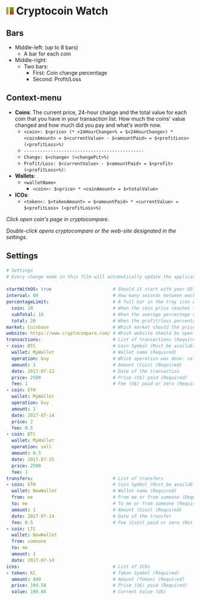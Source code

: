# ![Cryptocoin Watch](build/icons/20x20.png) Cryptocoin Watch

## Bars

- Middle-left: (up to 8 bars)
    - A bar for each coin
- Middle-right:
    - Two bars:
        - First: Coin change percentage
        - Second: Profit/Loss

## Context-menu

- **Coins**: The current price, 24-hour change and the total value for each coin that you have in your transaction list. How much the coins' value changed and how much did you pay and what's worth now.
    - `<coin>: $<price> (* <24HourChange>% = $<24HourChange>) * <coinAmount> = $<currentValue> - $<amountPaid> = $<profitLoss> (<profitLoss>%)`
    - `---------------------------------------------`
    - `Change: $<change> (<changePct>%)` 
    - `Profit/Loss: $<currentValue> - $<amountPaid> = $<profit> (<profitLoss>%)`:
- **Wallets**:
    - `<walletName>`
        - `<coin>: $<price> * <coinAmount> = $<totalValue>`
- **ICOs**:
    - `<token>: $<tokenAmount> = $<amountPaid> * <currentValue> = $<profitLoss> (<profitLoss>%)`
    

_Click open coin's page in cryptocompare._

_Double-click opens cryptocompare or the web-site designated in the settings._

## Settings

```yaml
# Settings
# Every change made in this file will automatically update the application

startWithOS: true                       # Should it start with your OS?
interval: 60                            # How many seconds between each update? (minimum of 10 seconds)
percentageLimit:                        # A full bar in the tray icon would reflect wich percentage?
  coin: 10                              # When the coin price reaches that value the bar will be full (Left half of the tray icon)
  subTotal: 10                          # When the average percentage of the last 24-hour coin price variance reaches that value the bar will be full (First bar of the right side of the tray icon)
  total: 20                             # When the profit/loss percentage reaches that value the bar will be full (Second bar of the right side of the tray icon)
market: Coinbase                        # Which market should the price based on? (For the full list of available markets, check this link: https://www.cryptocompare.com/api/#introduction)
website: https://www.cryptocompare.com/ # Which website should be open when you double-click the icon
transactions:                           # List of transactions (Required)
- coin: BTC                             # Coin Symbol (Must be available in USD) (Required)
  wallet: MyWallet                      # Wallet name (Required)
  operation: buy                        # Which operation was done: sell or buy (Default: buy)
  amount: 1                             # Amount (Coin) (Required)
  date: 2017-07-12                      # Date of the transaction
  price: 2500                           # Price (U$) paid (Required)
  fee: 1                                # Fee (U$) paid or zero (Required)
- coin: ETH
  wallet: MyWallet
  operation: buy
  amount: 1
  date: 2017-07-14
  price: 2
  fee: 0.5
- coin: BTC
  wallet: MyWallet
  operation: sell
  amount: 0.5
  date: 2017-07-25
  price: 2500
  fee: 1
transfers:                              # List of transfers
- coin: ETH                             # Coin Symbol (Must be available in USD) (Required)
  wallet: NewWallet                     # Wallet name (Required)
  from: me                              # From me or from someone (Required)
  to: me                                # To me or from someone (Required)
  amount: 1                             # Amount (Coin) (Required)
  date: 2017-07-14                      # Date of the transfer
  fee: 0.5                              # Fee (Coin) paid or zero (Not necessary when it comes from someone)
- coin: LTC
  wallet: NewWallet
  from: someone
  to: me
  amount: 1
  date: 2017-07-14
icos:                                   # List of ICOs
- token: KC                             # Token Symbol (Required)
  amount: 840                           # Amount (Token) (Required)
  price: 104.58                         # Price (U$) paid (Required)
  value: 100.00                         # Current Value (U$)
```
